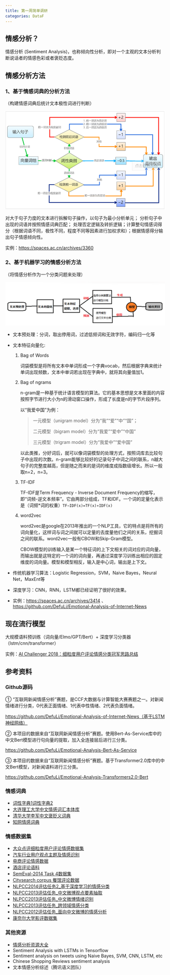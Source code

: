 ```yaml
---
title: 第一周简单调研
categories: DataF
---
```


## 情感分析？

情感分析 (Sentiment Analysis)，也称倾向性分析，即对一个主观的文本分析判断说话者的情感色彩或者褒贬态度。

## 情感分析方法

### 1、基于情感词典的分析方法

（构建情感词典后统计文本极性词进行判断）

![情感词典](./images/情感词典.png)

对大于句子力度的文本进行拆解句子操作，以句子为最小分析单元； 分析句子中出现的词语并按照情感词典匹配； 处理否定逻辑及转折逻辑；计算整句情感词得分（根据词语不同，极性不同，程度不同等因素进行加权求和）；根据情感得分输出句子情感倾向性。

实例：https://spaces.ac.cn/archives/3360



### 2、基于机器学习的情感分析方法

（将情感分析作为一个分类问题来处理）

![机器学习](./images/机器学习.png)

* 文本预处理：分词，取出停用词，过滤低频词和无效字符，编码归一化等

* 文本特征向量化:

  1. Bag of Words

     词袋模型是将所有文本中单词形成一个字典vocab，然后根据字典来统计单词出现频数，文本中单词若出现在字典中，就将其向量值加1。

  2. Bag of ngrams

     n-gram是一种基于统计语言模型的算法。它的基本思想是文本里面的内容按照字节进行大小为n的滑动窗口操作，形成了长度是n的字节片段序列。

     以“我爱中国”为例：

     >  一元模型（unigram model）分为“我”“爱”“中”“国”；
     >
     > 二元模型（bigram model）分为“我爱”“爱中”“中国”
     >
     > 三元模型（trigram model）分为“我爱中”“爱中国”

     以此类推，分好词后，就可以像词袋模型的处理方式，按照词库去比较句子中出现的次数。n-gram能够比较好的记录句子中词之间的联系，n越大句子的完整度越高，但是随之而来的是词的维度成指数级增长。所以一般取n=2，n=3。

  3. TF-IDF

     TF-IDF是Term Frequency - Inverse Document Frequency的缩写，即“词频-逆文本频率”。它由两部分组成，TF和IDF。一个词的定量化表示是（词频*词的权重）`TF−IDF(x)=TF(x)∗IDF(x)`

  4. word2vec

     word2vec是google在2013年推出的一个NLP工具，它的特点是将所有的词向量化，这样词与词之间就可以定量的去度量他们之间的关系，挖掘词之间的联系。word2vec一般有CBOW和Skip-Gram模型。

     CBOW模型的训练输入是某一个特征词的上下文相关的词对应的词向量，而输出就是这特定的一个词的词向量，再通过深度学习训练出相应的固定维度的词向量。模型和模型相反，输入是中心词，输出是上下文。

* 传统机器学习算法：Logistic Regression，SVM，Naive Bayes，Neural Net，MaxEnt等

* 深度学习：CNN，RNN，LSTM都已经证明了很好的效果。

* 实例：https://spaces.ac.cn/archives/3414 、https://github.com/DefuLi/Emotional-Analysis-of-Internet-News

## 现在流行模型

大规模语料预训练（词向量/Elmo/GPT/Bert）+ 深度学习分类器（lstm/cnn/transformer） 

实例：[AI Challenger 2018：细粒度用户评论情感分类冠军思路总结](https://link.zhihu.com/?target=https%3A//mp.weixin.qq.com/s/FJtMDoNksSZLYdoEzixJTQ)

## 参考资料

### Github源码

① “互联网新闻情感分析”赛题，是CCF大数据与计算智能大赛赛题之一。对新闻情绪进行分类，0代表正面情绪、1代表中性情绪、2代表负面情绪。

https://github.com/DefuLi/Emotional-Analysis-of-Internet-News（基于LSTM神经网络）

② 本项目的数据来自“互联网新闻情感分析”赛题。使用Bert-As-Service库中的中文Bert模型进行句向量的提取，加入全连接层后进行三分类。

https://github.com/DefuLi/Emotional-Analysis-Bert-As-Service

③ 本项目的数据来自“互联网新闻情感分析”赛题。基于Transformer2.0库中的中文Bert模型，对新闻语料进行三分类。

https://github.com/DefuLi/Emotional-Analysis-Transformers2.0-Bert 

### 情感词典

- [词性字典1](https://link.zhihu.com/?target=https%3A//www.kaggle.com/rtatman/sentiment-lexicons-for-81-languages/version/1)[词性字典2](https://link.zhihu.com/?target=https%3A//github.com/l-passer/sentiment-analysis/tree/master/dict/emotion_dict)
- [大连理工大学中文情感词汇本体库](https://link.zhihu.com/?target=https%3A//download.csdn.net/download/qq280929090/10215956)
- [清华大学李军中文褒贬义词典](https://link.zhihu.com/?target=http%3A//download.csdn.net/download/qq280929090/10216029)
- [知网情感词典](https://link.zhihu.com/?target=http%3A//download.csdn.net/download/qq280929090/10216044)

### 情感数据集

- [大众点评细粒度用户评论情感数据集](https://link.zhihu.com/?target=https%3A//challenger.ai/competition/fsauor2018)
- [汽车行业用户观点主题及情感识别](https://link.zhihu.com/?target=https%3A//www.datafountain.cn/competitions/329/details/data-evaluation)
- [电商评论情感数据](https://link.zhihu.com/?target=https%3A//www.datafountain.cn/competitions/268/details/data-evaluation)
- [酒店评论语料](https://link.zhihu.com/?target=https%3A//download.csdn.net/download/qq280929090/9818883)
- [SemEval-2014 Task 4数据集](https://link.zhihu.com/?target=http%3A//download.csdn.net/download/qq280929090/10215935)
- [Citysearch corpus 餐馆评论数据](https://link.zhihu.com/?target=http%3A//download.csdn.net/download/qq280929090/10266761)
- [NLPCC2014评估任务2_基于深度学习的情感分类](https://link.zhihu.com/?target=http%3A//download.csdn.net/download/qq280929090/10216730)
- [NLPCC2013评估任务_中文微博观点要素抽取](https://link.zhihu.com/?target=http%3A//download.csdn.net/download/qq280929090/10216774)
- [NLPCC2013评估任务_中文微博情绪识别](https://link.zhihu.com/?target=http%3A//download.csdn.net/download/qq280929090/10216782)
- [NLPCC2013评估任务_跨领域情感分类](https://link.zhihu.com/?target=http%3A//download.csdn.net/download/qq280929090/10216785)
- [NLPCC2012评估任务_面向中文微博的情感分析](https://link.zhihu.com/?target=http%3A//download.csdn.net/download/qq280929090/10216795)
- [康奈尔大学影评数据集](https://link.zhihu.com/?target=http%3A//download.csdn.net/download/qq280929090/10216078)

### 其他资源

- [情感分析资源大全](https://link.zhihu.com/?target=https%3A//blog.csdn.net/qq280929090/article/details/70838025)
- Sentiment  Analysis with LSTMs in Tensorflow
- Sentiment analysis on tweets using Naive Bayes, SVM, CNN, LSTM, etc
- Chinese Shopping Reviews sentiment analysis
- 文本情感分析综述（腾讯语义团队）

 